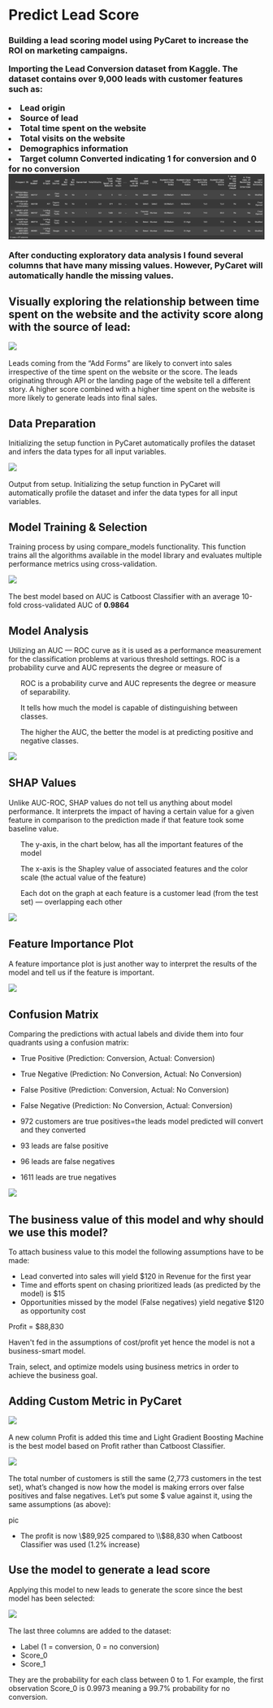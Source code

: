 # Predict Lead Score
<h3>Building a lead scoring model using PyCaret to increase the ROI on marketing campaigns.

Importing the Lead Conversion dataset from Kaggle. The dataset contains over 9,000 leads with customer features such as:
<li>Lead origin</li>
<li>Source of lead</li>
<li>Total time spent on the website</li>
<li>Total visits on the website</li>
<li>Demographics information</li>
<li>Target column Converted indicating 1 for conversion and 0 for no conversion</li>

<img src="Files/1.png">

After conducting exploratory data analysis I found several columns that have many missing values. However, PyCaret will automatically handle the missing values. 

## Visually exploring the relationship between time spent on the website and the activity score along with the source of lead:

<img src="Predict-Lead-Score/Files/2.png">

Leads coming from the “Add Forms” are likely to convert into sales irrespective of the time spent on the website or the score. The leads originating through API or the landing page of the website tell a different story. A higher score combined with a higher time spent on the website is more likely to generate leads into final sales.

## Data Preparation
Initializing the setup function in PyCaret automatically profiles the dataset and infers the data types for all input variables.

<img src="Predict-Lead-Score/Files/3.png">

Output from setup. 
Initializing the setup function in PyCaret will automatically profile the dataset and infer the data types for all input variables.

## Model Training & Selection
Training process by using compare_models functionality. This function trains all the algorithms available in the model library and evaluates multiple performance metrics using cross-validation.

<img src="Predict-Lead-Score/Files/4.png">

The best model based on AUC is Catboost Classifier with an average 10-fold cross-validated AUC of **0.9864**

## Model Analysis
Utilizing an AUC — ROC curve as it is used as a performance measurement for the classification problems at various threshold settings. 
ROC is a probability curve and AUC represents the degree or measure of 

<ul>ROC is a probability curve and AUC represents the degree or measure of separability. </ul> 
<ul> It tells how much the model is capable of distinguishing between classes. </ul> 
<ul>The higher the AUC, the better the model is at predicting positive and negative classes.</ul> 

<img src="Predict-Lead-Score/Files/5.png">

## SHAP Values
Unlike AUC-ROC, SHAP values do not tell us anything about model performance. It interprets the impact of having a certain value for a given feature in comparison to the prediction made if that feature took some baseline value. 

<ul>The y-axis, in the chart below, has all the important features of the model</ul>
<ul>The x-axis is the Shapley value of associated features and the color scale (the actual value of the feature)</ul>
<ul>Each dot on the graph at each feature is a customer lead (from the test set) — overlapping each other</ul>

<img src="Predict-Lead-Score/Files/6.png">

## Feature Importance Plot
A feature importance plot is just another way to interpret the results of the model and tell us if the feature is important.

<img src="Predict-Lead-Score/Files/7.png">

## Confusion Matrix
Comparing the predictions with actual labels and divide them into four quadrants using a confusion matrix:

* True Positive (Prediction: Conversion, Actual: Conversion)
* True Negative (Prediction: No Conversion, Actual: No Conversion)
* False Positive (Prediction: Conversion, Actual: No Conversion)
* False Negative (Prediction: No Conversion, Actual: Conversion)

* 972 customers are true positives=the leads model predicted will convert and they converted
* 93 leads are false positive
* 96 leads are false negatives 
* 1611 leads are true negatives
  
<img src="Predict-Lead-Score/Files/8.png">

## The business value of this model and why should we use this model?
To attach business value to this model the following assumptions have to be made:

* Lead converted into sales will yield \$120 in Revenue for the first year
* Time and efforts spent on chasing prioritized leads (as predicted by the model) is \$15
* Opportunities missed by the model (False negatives) yield negative $120 as opportunity cost

Profit = \$88,830 

Haven't fed in the assumptions of cost/profit yet hence the model is not a business-smart model.

Train, select, and optimize models using business metrics in order to achieve the business goal.

## Adding Custom Metric in PyCaret

<img src="Predict-Lead-Score/Files/9.png">

A new column Profit is added this time and Light Gradient Boosting Machine is the best model based on Profit rather than Catboost Classifier. 

<img src="Predict-Lead-Score/Files/10.png">

The total number of customers is still the same (2,773 customers in the test set), what’s changed is now how the model is making errors over false positives and false negatives. Let’s put some $ value against it, using the same assumptions (as above):

pic

* The profit is now \\$89,925 compared to \\$88,830 when Catboost Classifier was used (1.2% increase)

## Use the model to generate a lead score
Applying this model to new leads to generate the score since the best model has been selected:

<img src="Predict-Lead-Score/Files/11.png">

The last three columns are added to the dataset:
* Label (1 = conversion, 0 = no conversion)
* Score_0
* Score_1 

They are the probability for each class between 0 to 1. For example, the first observation Score_0 is 0.9973 meaning a 99.7% probability for no conversion.



